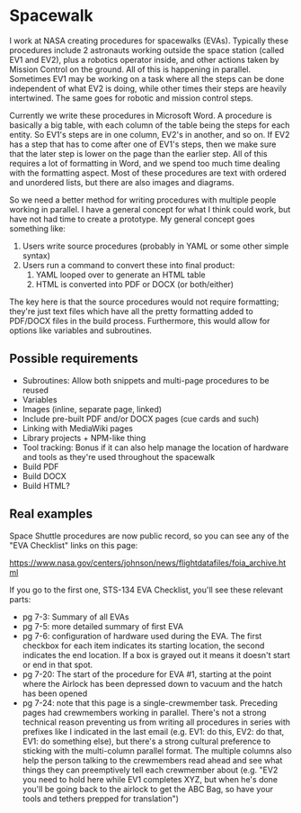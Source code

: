 Spacewalk
=========

I work at NASA creating procedures for spacewalks (EVAs). Typically these procedures include 2 astronauts working outside the space station (called EV1 and EV2), plus a robotics operator inside, and other actions taken by Mission Control on the ground. All of this is happening in parallel. Sometimes EV1 may be working on a task where all the steps can be done independent of what EV2 is doing, while other times their steps are heavily intertwined. The same goes for robotic and mission control steps.

Currently we write these procedures in Microsoft Word. A procedure is basically a big table, with each column of the table being the steps for each entity. So EV1's steps are in one column, EV2's in another, and so on. If EV2 has a step that has to come after one of EV1's steps, then we make sure that the later step is lower on the page than the earlier step. All of this requires a lot of formatting in Word, and we spend too much time dealing with the formatting aspect. Most of these procedures are text with ordered and unordered lists, but there are also images and diagrams.

So we need a better method for writing procedures with multiple people working in parallel. I have a general concept for what I think could work, but have not had time to create a prototype. My general concept goes something like:

1. Users write source procedures (probably in YAML or some other simple syntax)
2. Users run a command to convert these into final product:
    1. YAML looped over to generate an HTML table
    2. HTML is converted into PDF or DOCX (or both/either)

The key here is that the source procedures would not require formatting; they're just text files which have all the pretty formatting added to PDF/DOCX files in the build process. Furthermore, this would allow for options like variables and subroutines.

Possible requirements
---------------------

- Subroutines: Allow both snippets and multi-page procedures to be reused
- Variables
- Images (inline, separate page, linked)
- Include pre-built PDF and/or DOCX pages (cue cards and such)
- Linking with MediaWiki pages
- Library projects + NPM-like thing
- Tool tracking: Bonus if it can also help manage the location of hardware and tools as they're used throughout the spacewalk
- Build PDF
- Build DOCX
- Build HTML?

Real examples
-------------

Space Shuttle procedures are now public record, so you can see any of the "EVA Checklist" links on this page:

https://www.nasa.gov/centers/johnson/news/flightdatafiles/foia_archive.html

If you go to the first one, STS-134 EVA Checklist, you'll see these relevant parts:

* pg 7-3: Summary of all EVAs
* pg 7-5: more detailed summary of first EVA
* pg 7-6: configuration of hardware used during the EVA. The first checkbox for each item indicates its starting location, the second indicates the end location. If a box is grayed out it means it doesn't start or end in that spot.
* pg 7-20: The start of the procedure for EVA #1, starting at the point where the Airlock has been depressed down to vacuum and the hatch has been opened
* pg 7-24: note that this page is a single-crewmember task. Preceding pages had crewmembers working in parallel. There's not a strong technical reason preventing us from writing all procedures in series with prefixes like I indicated in the last email (e.g. EV1: do this, EV2: do that, EV1: do something else), but there's a strong cultural preference to sticking with the multi-column parallel format. The multiple columns also help the person talking to the crewmembers read ahead and see what things they can preemptively tell each crewmember about (e.g. "EV2 you need to hold here while EV1 completes XYZ, but when he's done you'll be going back to the airlock to get the ABC Bag, so have your tools and tethers prepped for translation")

